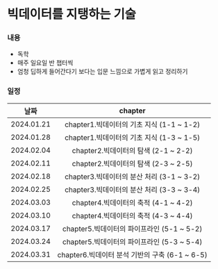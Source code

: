 # 빅데이터를 지탱하는 기술
### 내용
- 독학
- 매주 일요일 반 챕터씩
- 엄청 딥하게 들어간다기 보다는 입문 느낌으로 가볍게 읽고 정리하기
### 일정
|날짜|chapter|
|:---:|:---:|
|2024.01.21|chapter1.빅데이터의 기초 지식 (1-1 ~ 1-2)|
|2024.01.28|chapter1.빅데이터의 기초 지식 (1-3 ~ 1-5)|
|2024.02.04|chapter2.빅데이터의 탐색 (2-1 ~ 2-2)|
|2024.02.11|chapter2.빅데이터의 탐색 (2-3 ~ 2-5)|
|2024.02.18|chapter3.빅데이터의 분산 처리 (3-1 ~ 3-2)|
|2024.02.25|chapter3.빅데이터의 분산 처리 (3-3 ~ 3-4)|
|2024.03.03|chapter4.빅데이터의 축적 (4-1 ~ 4-2)|
|2024.03.10|chapter4.빅데이터의 축적 (4-3 ~ 4-4)|
|2024.03.17|chapter5.빅데이터의 파이프라인 (5-1 ~ 5-2)|
|2024.03.24|chapter5.빅데이터의 파이프라인 (5-3 ~ 5-4)|
|2024.03.31|chapter6.빅데이터 분석 기반의 구축 (6-1 ~ 6-5)|
